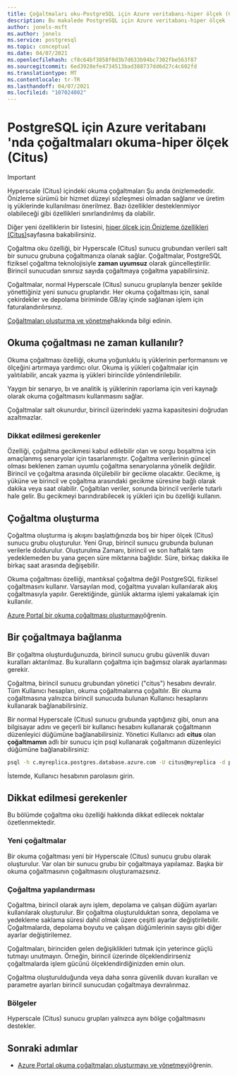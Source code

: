 ```yaml
---
title: Çoğaltmaları oku-PostgreSQL için Azure veritabanı-hiper ölçek (Citus)
description: Bu makalede PostgreSQL için Azure veritabanı-hiper ölçek (Citus) içindeki çoğaltma okuma özelliği açıklanır.
author: jonels-msft
ms.author: jonels
ms.service: postgresql
ms.topic: conceptual
ms.date: 04/07/2021
ms.openlocfilehash: cf8c64bf3858f0d3b7d633b94bc7302fbe563f87
ms.sourcegitcommit: 6ed3928efe4734513bad388737dd6d27c4c602fd
ms.translationtype: MT
ms.contentlocale: tr-TR
ms.lasthandoff: 04/07/2021
ms.locfileid: "107024002"
---
```

# <a name="read-replicas-in-azure-database-for-postgresql---hyperscale-citus"></a>PostgreSQL için Azure veritabanı 'nda çoğaltmaları okuma-hiper ölçek (Citus)

> [!IMPORTANT]
> Hyperscale (Citus) içindeki okuma çoğaltmaları Şu anda önizlemededir. Önizleme sürümü bir hizmet düzeyi sözleşmesi olmadan sağlanır ve üretim iş yüklerinde kullanılması önerilmez. Bazı özellikler desteklenmiyor olabileceği gibi özellikleri sınırlandırılmış da olabilir.
>
> Diğer yeni özelliklerin bir listesini, [hiper ölçek için Önizleme özellikleri (Citus)](hyperscale-preview-features.md)sayfasına bakabilirsiniz.

Çoğaltma oku özelliği, bir Hyperscale (Citus) sunucu grubundan verileri salt bir sunucu grubuna çoğaltmanıza olanak sağlar. Çoğaltmalar, PostgreSQL fiziksel çoğaltma teknolojisiyle **zaman uyumsuz** olarak güncelleştirilir. Birincil sunucudan sınırsız sayıda çoğaltmaya çoğaltma yapabilirsiniz.

Çoğaltmalar, normal Hyperscale (Citus) sunucu gruplarıyla benzer şekilde yönettiğiniz yeni sunucu gruplarıdır. Her okuma çoğaltması için, sanal çekirdekler ve depolama biriminde GB/ay içinde sağlanan işlem için faturalandırılırsınız.

[Çoğaltmaları oluşturma ve yönetme](howto-hyperscale-read-replicas-portal.md)hakkında bilgi edinin.

## <a name="when-to-use-a-read-replica"></a>Okuma çoğaltması ne zaman kullanılır?

Okuma çoğaltması özelliği, okuma yoğunluklu iş yüklerinin performansını ve ölçeğini artırmaya yardımcı olur. Okuma iş yükleri çoğaltmalar için yalıtılabilir, ancak yazma iş yükleri birincilde yönlendirilebilir.

Yaygın bir senaryo, bı ve analitik iş yüklerinin raporlama için veri kaynağı olarak okuma çoğaltmasını kullanmasını sağlar.

Çoğaltmalar salt okunurdur, birincil üzerindeki yazma kapasitesini doğrudan azaltmazlar.

### <a name="considerations"></a>Dikkat edilmesi gerekenler

Özelliği, çoğaltma gecikmesi kabul edilebilir olan ve sorgu boşaltma için amaçlanmış senaryolar için tasarlanmıştır. Çoğaltma verilerinin güncel olması beklenen zaman uyumlu çoğaltma senaryolarına yönelik değildir. Birincil ve çoğaltma arasında ölçülebilir bir gecikme olacaktır. Gecikme, iş yüküne ve birincil ve çoğaltma arasındaki gecikme süresine bağlı olarak dakika veya saat olabilir.  Çoğaltılan veriler, sonunda birincil verilerle tutarlı hale gelir. Bu gecikmeyi barındırabilecek iş yükleri için bu özelliği kullanın. 

## <a name="create-a-replica"></a>Çoğaltma oluşturma

Çoğaltma oluşturma iş akışını başlattığınızda boş bir hiper ölçek (Citus) sunucu grubu oluşturulur. Yeni Grup, birincil sunucu grubunda bulunan verilerle doldurulur. Oluşturulma Zamanı, birincil ve son haftalık tam yedeklemeden bu yana geçen süre miktarına bağlıdır. Süre, birkaç dakika ile birkaç saat arasında değişebilir.

Okuma çoğaltması özelliği, mantıksal çoğaltma değil PostgreSQL fiziksel çoğaltmasını kullanır. Varsayılan mod, çoğaltma yuvaları kullanılarak akış çoğaltmasıyla yapılır.
Gerektiğinde, günlük aktarma işlemi yakalamak için kullanılır.

[Azure Portal bir okuma çoğaltması oluşturmayı](howto-hyperscale-read-replicas-portal.md)öğrenin.

## <a name="connect-to-a-replica"></a>Bir çoğaltmaya bağlanma

Bir çoğaltma oluşturduğunuzda, birincil sunucu grubu güvenlik duvarı kuralları aktarılmaz. Bu kuralların çoğaltma için bağımsız olarak ayarlanması gerekir.

Çoğaltma, birincil sunucu grubundan yönetici ("citus") hesabını devralır.
Tüm Kullanıcı hesapları, okuma çoğaltmalarına çoğaltılır. Bir okuma çoğaltmasına yalnızca birincil sunucuda bulunan Kullanıcı hesaplarını kullanarak bağlanabilirsiniz.

Bir normal Hyperscale (Citus) sunucu grubunda yaptığınız gibi, onun ana bilgisayar adını ve geçerli bir kullanıcı hesabını kullanarak çoğaltmanın düzenleyici düğümüne bağlanabilirsiniz.
Yönetici Kullanıcı adı **citus** olan **çoğaltmamın** adlı bir sunucu için psql kullanarak çoğaltmanın düzenleyici düğümüne bağlanabilirsiniz:

```bash
psql -h c.myreplica.postgres.database.azure.com -U citus@myreplica -d postgres
```

İstemde, Kullanıcı hesabının parolasını girin.

## <a name="considerations"></a>Dikkat edilmesi gerekenler

Bu bölümde çoğaltma oku özelliği hakkında dikkat edilecek noktalar özetlenmektedir.

### <a name="new-replicas"></a>Yeni çoğaltmalar

Bir okuma çoğaltması yeni bir Hyperscale (Citus) sunucu grubu olarak oluşturulur. Var olan bir sunucu grubu bir çoğaltmaya yapılamaz. Başka bir okuma çoğaltmasının çoğaltmasını oluşturamazsınız.

### <a name="replica-configuration"></a>Çoğaltma yapılandırması

Çoğaltma, birincil olarak aynı işlem, depolama ve çalışan düğüm ayarları kullanılarak oluşturulur. Bir çoğaltma oluşturulduktan sonra, depolama ve yedekleme saklama süresi dahil olmak üzere çeşitli ayarlar değiştirilebilir. Çoğaltmalarda, depolama boyutu ve çalışan düğümlerinin sayısı gibi diğer ayarlar değiştirilemez.

Çoğaltmaları, birinciden gelen değişiklikleri tutmak için yeterince güçlü tutmayı unutmayın. Örneğin, birincil üzerinde ölçeklendirirseniz çoğaltmalarda işlem gücünü ölçeklendirdiğinizden emin olun.

Çoğaltma oluşturulduğunda veya daha sonra güvenlik duvarı kuralları ve parametre ayarları birincil sunucudan çoğaltmaya devralınmaz.

### <a name="regions"></a>Bölgeler

Hyperscale (Citus) sunucu grupları yalnızca aynı bölge çoğaltmasını destekler.

## <a name="next-steps"></a>Sonraki adımlar

* [Azure Portal okuma çoğaltmaları oluşturmayı ve yönetmeyi](howto-hyperscale-read-replicas-portal.md)öğrenin.
